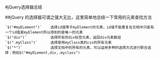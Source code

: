 #jQuery选择器总结

##jQuery 的选择器可谓之强大无比，这里简单地总结一下常用的元素查找方法 
```
`$("#myELement")`    选择id值等于myElement的元素，id值不能重复在文档中只能有一个id值是myElement所以得到的是唯一的元素 
`$("div")`           选择所有的div标签元素，返回div元素数组 
`$(".myClass")`      选择使用myClass类的css的所有元素 
`$("*")`             选择文档中的所有的元素，可以运用多种的选择方式进行联合选择：例如$("#myELement,div,.myclass") 
```
 
